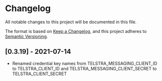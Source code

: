 # Changelog

All notable changes to this project will be documented in this file.

The format is based on [Keep a Changelog](https://keepachangelog.com/en/1.0.0/),
and this project adheres to [Semantic Versioning](https://semver.org/spec/v2.0.0.html).

## [0.3.19] - 2021-07-14

-   Renamed credential key names from TELSTRA_MESSAGING_CLIENT_ID to TELSTRA_CLIENT_ID and TELSTRA_MESSAGING_CLIENT_SECRET to TELSTRA_CLIENT_SECRET
